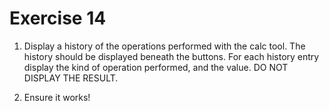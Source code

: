 # Exercise 14

1. Display a history of the operations performed with the calc tool. The history should be displayed beneath the buttons. For each history entry display the kind of operation performed, and the value. DO NOT DISPLAY THE RESULT.

2. Ensure it works!

